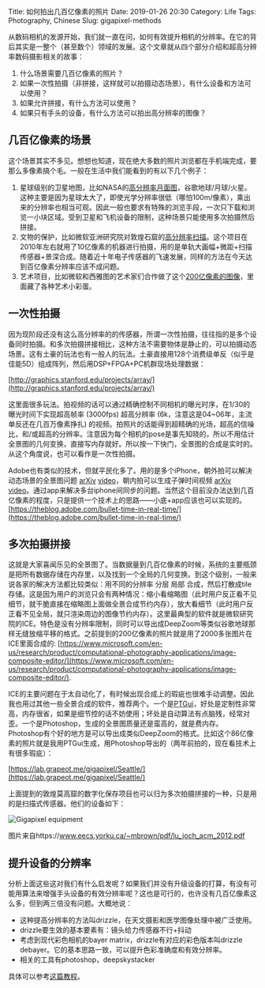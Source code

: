 Title: 如何拍出几百亿像素的照片
Date: 2019-01-26 20:30
Category: Life
Tags: Photography, Chinese
Slug: gigapixel-methods

从数码相机的发源开始，我们就一直在问，如何有效提升相机的分辨率。在它的背后其实是一整个（甚至数个）领域的发展。这个文章就从四个部分介绍和超高分辨率数码摄影相关的故事：

1. 什么场景需要几百亿像素的照片？
2. 如果一次性拍摄（非拼接，这样就可以拍摄动态场景），有什么设备和方法可以使用？
3. 如果允许拼接，有什么方法可以使用？
4. 如果只有手头的设备，有什么方法可以拍出高分辨率的图像？

## 几百亿像素的场景

这个场景其实不多见。想想也知道，现在绝大多数的照片浏览都在手机端完成，要那么多像素搞个毛。一般在生活中我们能看到的有以下几个例子：

1. 星球级别的卫星地图，比如NASA的[高分辨率月面图](https://moon.nasa.gov/resources/87/high-resolution-topographic-map-of-the-moon/)，谷歌地球/月球/火星。这种主要是因为星球太大了，即使光学分辨率很低（哪怕100m/像素），乘出来的分辨率也相当可观。因此一般也要求有特殊的浏览手段，一次只下载和浏览一小块区域。受到卫星和飞机设备的限制，这种场景只能使用多次拍摄然后拼接。
2. 文物的保护，比如微软亚洲研究院对敦煌石窟的[高分辨率扫描](https://www.microsoft.com/en-us/research/video/eheritage-program-collaboration-with-dunhuang-academy/)。这个项目在2010年左右就用了10亿像素的机器进行拍摄，用的是单轨大画幅+微距+扫描传感器+景深合成。随着近十年电子传感器的飞速发展，同样的方法在今天达到百亿像素分辨率应该不成问题。
3. 艺术项目，比如微软和西雅图的艺术家们合作做了这个[200亿像素的图像](https://petapixel.com/2014/01/29/microsofts-20-gigapixel-seattle-panorama-includes-fun-surprises/)，里面藏了各种艺术小彩蛋。

## 一次性拍摄

因为现阶段还没有这么高分辨率的的传感器，所谓一次性拍摄，往往指的是多个设备同时拍摄。和多次拍摄拼接相比，这种方法不需要物体是静止的，可以拍摄动态场景。这有土豪的玩法也有一般人的玩法。土豪直接用128个消费级单反（似乎是佳能5D）组成阵列，然后用DSP+FPGA+PC机群现场处理数据：

[http://graphics.stanford.edu/projects/array/](http://graphics.stanford.edu/projects/array/)

这里面很多玩法。拍视频的话可以通过精确控制不同相机的曝光时序，在1/30的曝光时间下实现超高帧率 (3000fps) 超高分辨率 (6k，注意这是04~06年，主流单反还在几百万像素挣扎) 的视频。拍照片的话能得到超精确的光场，超高的信噪比，和/或超高的分辨率。注意因为每个相机的pose是事先知晓的，所以不用估计全景图的几何变换，直接写内存就好。所以按一下快门，全景图的合成是实时的。从这个角度说，也可以看作是一次性拍摄。

Adobe也有类似的技术，但就平民化多了。用的是多个iPhone，朝外拍可以解决动态场景的全景图问题 [arXiv](https://arxiv.org/abs/1507.01147) [video](https://www.youtube.com/watch?v=PwQ6k_ZEQSs)，朝内拍可以生成子弹时间视频 [arXiv](https://arxiv.org/pdf/1507.01148v2.pdf) [video](https://www.youtube.com/watch?v=LgkHcvcyTTM)。通过app来解决多台iphone间同步的问题。当然这个目前没办法达到几百亿像素的程度，只是提供一个技术上的思路——小底+app应该也可以实现的。[https://theblog.adobe.com/bullet-time-in-real-time/](https://theblog.adobe.com/bullet-time-in-real-time/)

## 多次拍摄拼接

这就是大家喜闻乐见的全景图了。当数据量到几百亿像素的时候，系统的主要瓶颈是把所有数据存储在内存里，以及找到一个全局的几何变换。到这个级别，一般来说各家的解决方法都比较类似：用不同的分辨率 分层 局部 合成，然后打散成tile存储。这是因为用户的浏览只会有两种情况：缩小看缩略图（此时用户反正看不见细节，就干脆直接在缩略图上面做全景合成节约内存），放大看细节（此时用户反正看不见全局，就只渲染周边的图像节约内存）。这里最典型的软件就是微软研究院的ICE。特色是没有分辨率限制，同时可以导出成DeepZoom等类似谷歌地球那样无缝放缩平移的格式。之前提到的200亿像素的照片就是用了2000多张图片在ICE里面合成的: [https://www.microsoft.com/en-us/research/product/computational-photography-applications/image-composite-editor/](https://www.microsoft.com/en-us/research/product/computational-photography-applications/image-composite-editor/).

ICE的主要问题在于太自动化了，有时候出现合成上的瑕疵也很难手动调整。因此我也用过其他一些全景合成的软件，推荐两个。一个是[PTGui](http://www.ptgui.com/)，好处是定制性非常高，内存很省，如果是细节控的话不妨使用；坏处是自动算法有点脑残，经常对歪。一个是Photoshop，生成的全景图质量还是蛮高的，就是费内存。Photoshop有个好的地方是可以导出成类似DeepZoom的格式。比如这个86亿像素的照片就是我用PTGui生成，用Photoshop导出的（两年前拍的，现在看技术上有很多瑕疵）：

[https://lab.grapeot.me/gigapixel/Seattle/](https://lab.grapeot.me/gigapixel/Seattle/)

上面提到的敦煌莫高窟的数字化保存项目也可以归为多次拍摄拼接的一种，只是用的是扫描式传感器。他们的设备如下：

![Gigapixel equipment](/images/gigapixel-equipment.png)

图片来自https://www.eecs.yorku.ca/~mbrown/pdf/lu_joch_acm_2012.pdf

## 提升设备的分辨率

分析上面这些这对我们有什么启发呢？如果我们并没有升级设备的打算，有没有可能用算法来增强手头设备的有效分辨率呢？这也是可行的，也许没有几百亿像素这么多，但到两三倍没有问题。大概地说：

* 这种提高分辨率的方法叫drizzle，在天文摄影和医学图像处理中被广泛使用。 
* drizzle要生效的基本要素有：镜头给力传感器不行+抖动 
* 考虑到现代彩色相机的bayer matrix，drizzle有对应的彩色版本叫drizzle debayer。它的基本思路一致，可以提升色彩准确度和有效分辨率。 
* 相关的工具有photoshop，deepskystacker

具体可以参考[这篇教程](/drizzle.html)。
